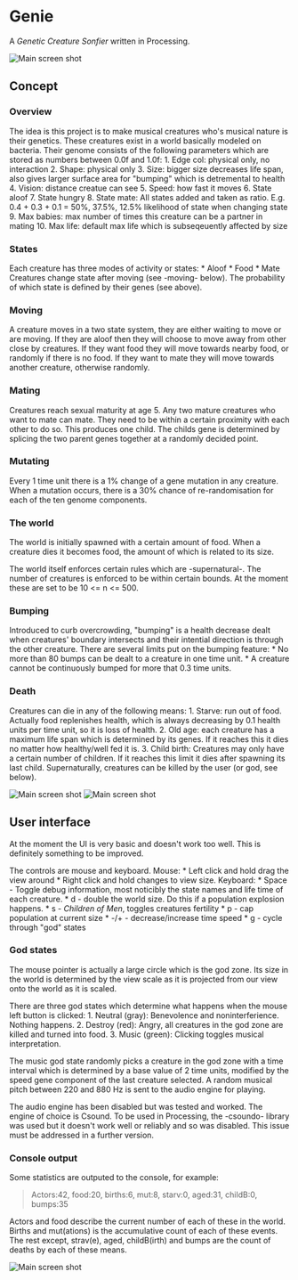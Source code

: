 Genie
=====
A _Genetic Creature Sonfier_ written in Processing.

![Main screen shot](/screenshots/genie-scrshot-1.png)

Concept
-------

### Overview
The idea is this project is to make musical creatures who's musical nature is their genetics. These creatures exist in a world basically modeled on bacteria. Their genome consists of the following parameters which are stored as numbers between 0.0f and 1.0f:
	1. Edge col: physical only, no interaction
	2. Shape: physical only
	3. Size: bigger size decreases life span, also gives larger surface area for "bumping" which is detremental to health
	4. Vision: distance creatue can see
	5. Speed: how fast it moves
	6. State aloof
	7. State hungry
	8. State mate: All states added and taken as ratio. E.g. 0.4 + 0.3 + 0.1 = 50%, 37.5%, 12.5% likelihood of state when changing state
	9. Max babies: max number of times this creature can be a partner in mating
	10. Max life: default max life which is subseqeuently affected by size

### States
Each creature has three modes of activity or states:
	* Aloof
	* Food
	* Mate
Creatures change state after moving (see -moving- below). The probability of which state is defined by their genes (see above).

### Moving
A creature moves in a two state system, they are either waiting to move or are moving. If they are aloof then they will choose to move away from other close by creatures. If they want food they will move towards nearby food, or randomly if there is no food. If they want to mate they will move towards another creature, otherwise randomly.

### Mating
Creatures reach sexual maturity at age 5. Any two mature creatures who want to mate can mate. They need to be within a certain proximity with each other to do so. This produces one child. The childs gene is determined by splicing the two parent genes together at a randomly decided point.

### Mutating
Every 1 time unit there is a 1% change of a gene mutation in any creature. When a mutation occurs, there is a 30% chance of re-randomisation for each of the ten genome components.

### The world
The world is initially spawned with a certain amount of food. When a creature dies it becomes food, the amount of which is related to its size. 

The world itself enforces certain rules which are -supernatural-. The number of creatures is enforced to be within certain bounds. At the moment these are set to be 10 <= n <= 500.

### Bumping
Introduced to curb overcrowding, "bumping" is a health decrease dealt when creatures' boundary intersects and their intential direction is through the other creature. There are several limits put on the bumping feature:
	* No more than 80 bumps can be dealt to a creature in one time unit.
	* A creature cannot be continuously bumped for more that 0.3 time units.

### Death
Creatures can die in any of the following means:
	1. Starve: run out of food. Actually food replenishes health, which is always decreasing by 0.1 health units per time unit, so it is loss of health.
	2. Old age: each creature has a maximum life span which is determined by its genes. If it reaches this it dies no matter how healthy/well fed it is.
	3. Child birth: Creatures may only have a certain number of children. If it reaches this limit it dies after spawning its last child.
Supernaturally, creatures can be killed by the user (or god, see below).

![Main screen shot](/screenshots/genie-scrshot-2.png)
![Main screen shot](/screenshots/genie-scrshot-3.png)

User interface
-----------------
At the moment the UI is very basic and doesn't work too well. This is definitely something to be improved.

The controls are mouse and keyboard.
Mouse:
	* Left click and hold drag the view around
	* Right click and hold changes to view size.
Keyboard:
	* Space - Toggle debug information, most noticibly the state names and life time of each creature.
	* d - double the world size. Do this if a population explosion happens.
	* s - _Children of Men_, toggles creatures fertility
	* p - cap population at current size
	* -/+ - decrease/increase time speed
	* g - cycle through "god" states

### God states
The mouse pointer is actually a large circle which is the god zone. Its size in the world is determined by the view scale as it is projected from our view onto the world as it is scaled.

There are three god states which determine what happens when the mouse left button is clicked:
	1. Neutral (gray): Benevolence and noninterferience. Nothing happens.
	2. Destroy (red): Angry, all creatures in the god zone are killed and turned into food.
	3. Music (green): Clicking toggles musical interpretation.

The music god state randomly picks a creature in the god zone with a time interval which is determined by a base value of 2 time units, modified by the speed gene component of the last creature selected. A random musical pitch between 220 and 880 Hz is sent to the audio engine for playing.

The audio engine has been disabled but was tested and worked. The engine of choice is Csound. To be used in Processing, the -csoundo- library was used but it doesn't work well or reliably and so was disabled. This issue must be addressed in a further version.

### Console output
Some statistics are outputed to the console, for example:
> Actors:42, food:20, births:6, mut:8, starv:0, aged:31, childB:0, bumps:35

Actors and food describe the current number of each of these in the world. Births and mut(ations) is the accumulative count of each of these events. The rest except, strav(e), aged, childB(irth) and bumps are the count of deaths by each of these means.

![Main screen shot](/screenshots/genie-scrshot-4.png)